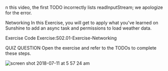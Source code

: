 
n this video, the first TODO incorrectly lists readInputStream; we apologize for the error.

Networking
In this Exercise, you will get to apply what you've learned on Sunshine to add an async task and permissions to load weather data.

Exercise Code
Exercise:S02.01-Exercise-Networking

QUIZ QUESTION
Open the exercise and refer to the TODOs to complete these steps.

![screen shot 2018-07-11 at 5 57 24 am](https://user-images.githubusercontent.com/9452839/42572948-9fd754e6-84cf-11e8-8ef2-7a5bc2dbf5f1.png)















